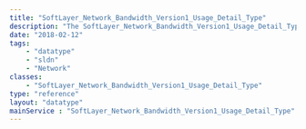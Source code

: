 ```yaml
---
title: "SoftLayer_Network_Bandwidth_Version1_Usage_Detail_Type"
description: "The SoftLayer_Network_Bandwidth_Version1_Usage_Detail_Type data type contains generic information relating to the types of bandwidth records available, currently just public and private. "
date: "2018-02-12"
tags:
    - "datatype"
    - "sldn"
    - "Network"
classes:
    - "SoftLayer_Network_Bandwidth_Version1_Usage_Detail_Type"
type: "reference"
layout: "datatype"
mainService : "SoftLayer_Network_Bandwidth_Version1_Usage_Detail_Type"
---
```

